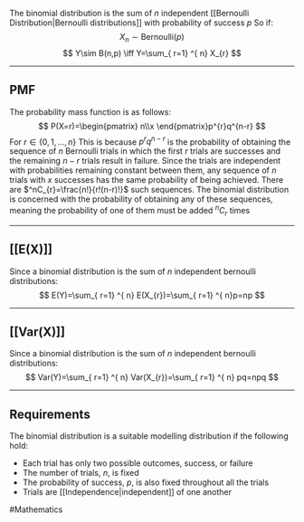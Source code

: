 The binomial distribution is the sum of $n$ independent [[Bernoulli Distribution|Bernoulli distributions]] with probability of success $p$
So if:
$$
X_{n}\sim \text{Bernoulli}(p)
$$
$$
Y\sim B(n,p) \iff Y=\sum_{ r=1} ^{ n}  X_{r}
$$
___
## PMF
The probability mass function is as follows:
$$
P(X=r)=\begin{pmatrix}
n\\x
\end{pmatrix}p^{r}q^{n-r}
$$
For $r \in \{ 0,1,\dots,n \}$
This is because $p^rq^{n-r}$ is the probability of obtaining the sequence of $n$ Bernoulli trials in which the first $r$ trials are successes and the remaining $n-r$ trials result in failure. Since the trials are independent with probabilities remaining constant between them, any sequence of $n$ trials with $x$ successes has the same probability of being achieved. There are $^nC_{r}=\frac{n!}{r!(n-r)!}$ such sequences. The binomial distribution is concerned with the probability of obtaining any of these sequences, meaning the probability of one of them must be added $^nC_{r}$ times
___
## [[E(X)]]
Since a binomial distribution is the sum of $n$ independent bernoulli distributions:
$$
E(Y)=\sum_{ r=1} ^{ n}  E(X_{r})=\sum_{ r=1} ^{ n}p=np
$$
___
## [[Var(X)]]
Since a binomial distribution is the sum of $n$ independent bernoulli distributions:
$$
Var(Y)=\sum_{ r=1} ^{ n}  Var(X_{r})=\sum_{ r=1} ^{ n}  pq=npq
$$
___
## Requirements
The binomial distribution is a suitable modelling distribution if the following hold:
- Each trial has only two possible outcomes, success, or failure
- The number of trials, $n$, is fixed
- The probability of success, $p$, is also fixed throughout all the trials
- Trials are [[Independence|independent]] of one another

#Mathematics